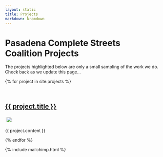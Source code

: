 ```yaml
---
layout: static
title: Projects
markdown: kramdown
---
```

# Pasadena Complete Streets Coalition Projects

The projects highlighted below are only a small sampling of the work we do. Check back as we update this page...

{% for project in site.projects %}

<h2 style="padding-top:1.5em;"><a href="{{ project.linkURL }}">{{ project.title }}</a></h2>
<img src="{{project.imgURL}}" class="img-fluid" style="padding:5px;"><br>

{{ project.content }}

{% endfor %}

{% include mailchimp.html %}